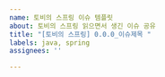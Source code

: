 ```yaml
---
name: 토비의 스프링 이슈 템플릿
about: 토비의 스프링 읽으면서 생긴 이슈 공유
title: "[토비의 스프링] 0.0.0_이슈제목 "
labels: java, spring
assignees: ''

---
```



